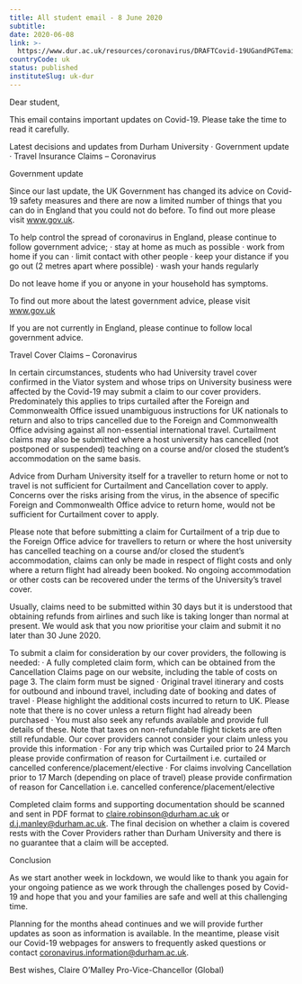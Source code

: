 ```yaml
---
title: All student email - 8 June 2020
subtitle: 
date: 2020-06-08
link: >-
  https://www.dur.ac.uk/resources/coronavirus/DRAFTCovid-19UGandPGTemail8June2020FINAL.pdf
countryCode: uk
status: published
instituteSlug: uk-dur
---
```

Dear student,

This email contains important updates on Covid-19. Please take the time to read it carefully.

Latest decisions and updates from Durham University
· Government update
· Travel Insurance Claims – Coronavirus

Government update

Since our last update, the UK Government has changed its advice on Covid-19 safety measures and there are now a limited number of things that you can do in England that you could not do before. To find out more please visit www.gov.uk.

To help control the spread of coronavirus in England, please continue to follow government advice;
· stay at home as much as possible
· work from home if you can
· limit contact with other people
· keep your distance if you go out (2 metres apart where possible)
· wash your hands regularly

Do not leave home if you or anyone in your household has symptoms.

To find out more about the latest government advice, please visit www.gov.uk

If you are not currently in England, please continue to follow local government advice.

Travel Cover Claims – Coronavirus

In certain circumstances, students who had University travel cover confirmed in the Viator system and whose trips on University business were affected by the Covid-19 may submit a claim to our cover providers. Predominately this applies to trips curtailed after the Foreign and Commonwealth Office issued unambiguous instructions for UK nationals to return and also to trips cancelled due to the Foreign and Commonwealth Office advising against all non-essential international travel. Curtailment claims may also be submitted where a host university has cancelled (not postponed or suspended) teaching on a course and/or closed the student’s accommodation on the same basis.

Advice from Durham University itself for a traveller to return home or not to travel is not sufficient for Curtailment and Cancellation cover to apply. Concerns over the risks arising from the virus, in the absence of specific Foreign and Commonwealth Office advice to return home, would not be sufficient for Curtailment cover to apply.

Please note that before submitting a claim for Curtailment of a trip due to the Foreign Office advice for travellers to return or where the host university has cancelled teaching on a course and/or closed the student’s accommodation, claims can only be made in respect of flight costs and only where a return flight had already been booked. No ongoing accommodation or other costs can be recovered under the terms of the University’s travel cover.

Usually, claims need to be submitted within 30 days but it is understood that obtaining refunds from airlines and such like is taking longer than normal at present. We would ask that you now prioritise your claim and submit it no later than 30 June 2020.

To submit a claim for consideration by our cover providers, the following is needed:
· A fully completed claim form, which can be obtained from the Cancellation Claims page on our website, including the table of costs on page 3. The claim form must be signed
· Original travel itinerary and costs for outbound and inbound travel, including date of booking and dates of travel
· Please highlight the additional costs incurred to return to UK. Please note that there is no cover unless a return flight had already been purchased
· You must also seek any refunds available and provide full details of these. Note that taxes on non-refundable flight tickets are often still refundable. Our cover providers cannot consider your claim unless you provide this information
· For any trip which was Curtailed prior to 24 March please provide confirmation of reason for Curtailment i.e. curtailed or cancelled conference/placement/elective
· For claims involving Cancellation prior to 17 March (depending on place of travel) please provide confirmation of reason for Cancellation i.e. cancelled conference/placement/elective

Completed claim forms and supporting documentation should be scanned and sent in PDF format to claire.robinson@durham.ac.uk or d.j.manley@durham.ac.uk. The final decision on whether a claim is covered rests with the Cover Providers rather than Durham University and there is no guarantee that a claim will be accepted.

Conclusion

As we start another week in lockdown, we would like to thank you again for your ongoing patience as we work through the challenges posed by Covid-19 and hope that you and your families are safe and well at this challenging time.

Planning for the months ahead continues and we will provide further updates as soon as information is available. In the meantime, please visit our Covid-19 webpages for answers to frequently asked questions or contact coronavirus.information@durham.ac.uk.

Best wishes,
Claire O’Malley
Pro-Vice-Chancellor (Global)